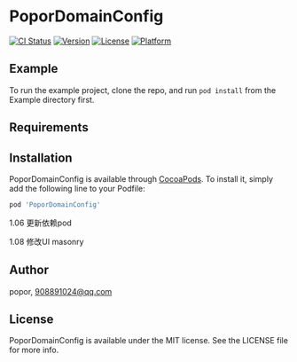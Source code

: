 # PoporDomainConfig

[![CI Status](https://img.shields.io/travis/popor/PoporDomainConfig.svg?style=flat)](https://travis-ci.org/popor/PoporDomainConfig)
[![Version](https://img.shields.io/cocoapods/v/PoporDomainConfig.svg?style=flat)](https://cocoapods.org/pods/PoporDomainConfig)
[![License](https://img.shields.io/cocoapods/l/PoporDomainConfig.svg?style=flat)](https://cocoapods.org/pods/PoporDomainConfig)
[![Platform](https://img.shields.io/cocoapods/p/PoporDomainConfig.svg?style=flat)](https://cocoapods.org/pods/PoporDomainConfig)

## Example

To run the example project, clone the repo, and run `pod install` from the Example directory first.

## Requirements

## Installation

PoporDomainConfig is available through [CocoaPods](https://cocoapods.org). To install
it, simply add the following line to your Podfile:

```ruby
pod 'PoporDomainConfig'
```

1.06 
更新依赖pod

1.08
修改UI masonry

## Author

popor, 908891024@qq.com

## License

PoporDomainConfig is available under the MIT license. See the LICENSE file for more info.
